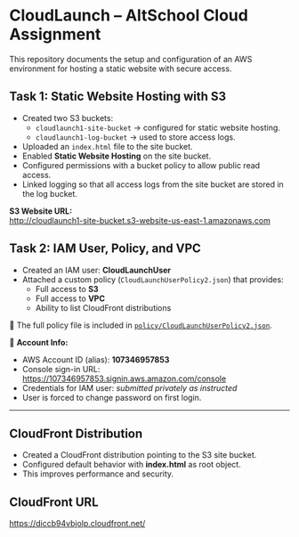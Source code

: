 # CloudLaunch – AltSchool Cloud Assignment

This repository documents the setup and configuration of an AWS environment for hosting a static website with secure access.  

## Task 1: Static Website Hosting with S3
- Created two S3 buckets:
  - `cloudlaunch1-site-bucket` → configured for static website hosting.
  - `cloudlaunch1-log-bucket` → used to store access logs.
- Uploaded an `index.html` file to the site bucket.
- Enabled **Static Website Hosting** on the site bucket.
- Configured permissions with a bucket policy to allow public read access.
- Linked logging so that all access logs from the site bucket are stored in the log bucket.

 **S3 Website URL:**  
http://cloudlaunch1-site-bucket.s3-website-us-east-1.amazonaws.com  



##  Task 2: IAM User, Policy, and VPC
- Created an IAM user: **CloudLaunchUser**
- Attached a custom policy (`CloudLaunchUserPolicy2.json`) that provides:
  - Full access to **S3**  
  - Full access to **VPC**  
  - Ability to list CloudFront distributions  

📂 The full policy file is included in [`policy/CloudLaunchUserPolicy2.json`](policy/CloudLaunchUserPolicy2.json).  

👤 **Account Info:**  
- AWS Account ID (alias): **107346957853**  
- Console sign-in URL: https://107346957853.signin.aws.amazon.com/console  
- Credentials for IAM user: *submitted privately as instructed*  
- User is forced to change password on first login.  

---

##  CloudFront Distribution
- Created a CloudFront distribution pointing to the S3 site bucket.
- Configured default behavior with **index.html** as root object.
- This improves performance and security.  

  

## CloudFront URL 
 https://diccb94vbjolp.cloudfront.net/



